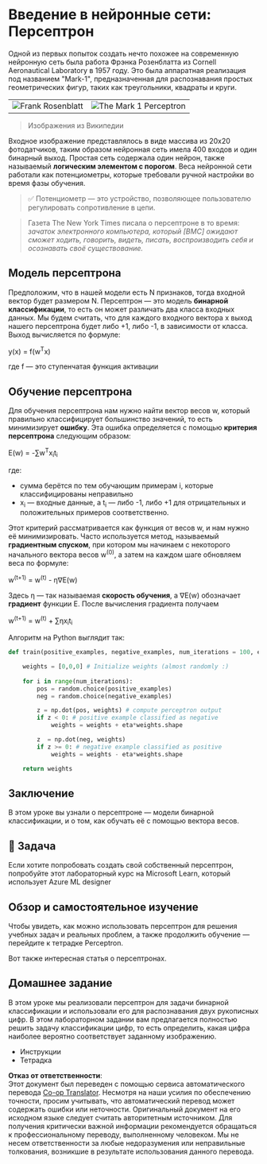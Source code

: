 <!--
CO_OP_TRANSLATOR_METADATA:
{
  "original_hash": "59021c5f419d3feda19075910a74280a",
  "translation_date": "2025-07-09T16:53:50+00:00",
  "source_file": "15-rag-and-vector-databases/data/perceptron.md",
  "language_code": "ru"
}
-->
# Введение в нейронные сети: Персептрон

Одной из первых попыток создать нечто похожее на современную нейронную сеть была работа Фрэнка Розенблатта из Cornell Aeronautical Laboratory в 1957 году. Это была аппаратная реализация под названием "Mark-1", предназначенная для распознавания простых геометрических фигур, таких как треугольники, квадраты и круги.

|      |      |
|--------------|-----------|
|<img src='images/Rosenblatt-wikipedia.jpg' alt='Frank Rosenblatt'/> | <img src='images/Mark_I_perceptron_wikipedia.jpg' alt='The Mark 1 Perceptron' />|

> Изображения из Википедии

Входное изображение представлялось в виде массива из 20x20 фотодатчиков, таким образом нейронная сеть имела 400 входов и один бинарный выход. Простая сеть содержала один нейрон, также называемый **логическим элементом с порогом**. Веса нейронной сети работали как потенциометры, которые требовали ручной настройки во время фазы обучения.

> ✅ Потенциометр — это устройство, позволяющее пользователю регулировать сопротивление в цепи.

> Газета The New York Times писала о персептроне в то время: *зачаток электронного компьютера, который [ВМС] ожидают сможет ходить, говорить, видеть, писать, воспроизводить себя и осознавать своё существование.*

## Модель персептрона

Предположим, что в нашей модели есть N признаков, тогда входной вектор будет размером N. Персептрон — это модель **бинарной классификации**, то есть он может различать два класса входных данных. Мы будем считать, что для каждого входного вектора x выход нашего персептрона будет либо +1, либо -1, в зависимости от класса. Выход вычисляется по формуле:

y(x) = f(w<sup>T</sup>x)

где f — это ступенчатая функция активации

## Обучение персептрона

Для обучения персептрона нам нужно найти вектор весов w, который правильно классифицирует большинство значений, то есть минимизирует **ошибку**. Эта ошибка определяется с помощью **критерия персептрона** следующим образом:

E(w) = -∑w<sup>T</sup>x<sub>i</sub>t<sub>i</sub>

где:

* сумма берётся по тем обучающим примерам i, которые классифицированы неправильно
* x<sub>i</sub> — входные данные, а t<sub>i</sub> — либо -1, либо +1 для отрицательных и положительных примеров соответственно.

Этот критерий рассматривается как функция от весов w, и нам нужно её минимизировать. Часто используется метод, называемый **градиентным спуском**, при котором мы начинаем с некоторого начального вектора весов w<sup>(0)</sup>, а затем на каждом шаге обновляем веса по формуле:

w<sup>(t+1)</sup> = w<sup>(t)</sup> - η∇E(w)

Здесь η — так называемая **скорость обучения**, а ∇E(w) обозначает **градиент** функции E. После вычисления градиента получаем

w<sup>(t+1)</sup> = w<sup>(t)</sup> + ∑ηx<sub>i</sub>t<sub>i</sub>

Алгоритм на Python выглядит так:

```python
def train(positive_examples, negative_examples, num_iterations = 100, eta = 1):

    weights = [0,0,0] # Initialize weights (almost randomly :)
        
    for i in range(num_iterations):
        pos = random.choice(positive_examples)
        neg = random.choice(negative_examples)

        z = np.dot(pos, weights) # compute perceptron output
        if z < 0: # positive example classified as negative
            weights = weights + eta*weights.shape

        z  = np.dot(neg, weights)
        if z >= 0: # negative example classified as positive
            weights = weights - eta*weights.shape

    return weights
```

## Заключение

В этом уроке вы узнали о персептроне — модели бинарной классификации, и о том, как обучать её с помощью вектора весов.

## 🚀 Задача

Если хотите попробовать создать свой собственный персептрон, попробуйте этот лабораторный курс на Microsoft Learn, который использует Azure ML designer


## Обзор и самостоятельное изучение

Чтобы увидеть, как можно использовать персептрон для решения учебных задач и реальных проблем, а также продолжить обучение — перейдите к тетрадке Perceptron.

Вот также интересная статья о персептронах.

## Домашнее задание

В этом уроке мы реализовали персептрон для задачи бинарной классификации и использовали его для распознавания двух рукописных цифр. В этом лабораторном задании вам предлагается полностью решить задачу классификации цифр, то есть определить, какая цифра наиболее вероятно соответствует заданному изображению.

* Инструкции
* Тетрадка

**Отказ от ответственности**:  
Этот документ был переведен с помощью сервиса автоматического перевода [Co-op Translator](https://github.com/Azure/co-op-translator). Несмотря на наши усилия по обеспечению точности, просим учитывать, что автоматический перевод может содержать ошибки или неточности. Оригинальный документ на его исходном языке следует считать авторитетным источником. Для получения критически важной информации рекомендуется обращаться к профессиональному переводу, выполненному человеком. Мы не несем ответственности за любые недоразумения или неправильные толкования, возникшие в результате использования данного перевода.